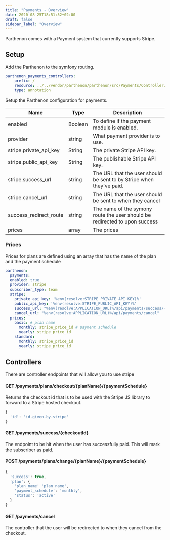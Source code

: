 ```yaml
---
title: "Payments - Overview"
date: 2020-08-25T18:51:52+02:00
draft: false
sidebar_label: "Overview"
---
```

Parthenon comes with a Payment system that currently supports Stripe.

## Setup

Add the Parthenon to the symfony routing.

```yaml
parthenon_payments_controllers:
    prefix: /
    resource: ../../vendor/parthenon/parthenon/src/Payments/Controller/
    type: annotation
```

Setup the Parthenon configuration for payments.

| Name | Type | Description |
| --- | --- | --- |
| enabled | Boolean | To define if the payment module is enabled. |
| provider | string | What payment provider is to use. |
| stripe.private_api_key | String | The private Stripe API key. |
| stripe.public_api_key | String | The publishable Stripe API key. |
| stripe.success_url | string | The URL that the user should be sent to by Stripe when they've paid. |
| stripe.cancel_url | string | The URL that the user should be sent to when they cancel |
| success_redirect_route | string | The name of the symony route the user should be redirected to upon success |
| prices | array | The prices |

### Prices

Prices for plans are defined using an array that has the name of the plan and the payment schedule


```yaml
parthenon:
  payments:
  enabled: true
  provider: stripe
  subscriber_type: team
  stripe:
    private_api_key: '%env(resolve:STRIPE_PRIVATE_API_KEY)%'
    public_api_key: '%env(resolve:STRIPE_PUBLIC_API_KEY)%'
    success_url: "%env(resolve:APPLICATION_URL)%/api/payments/success/{CHECKOUT_SESSION_ID}"
    cancel_url: "%env(resolve:APPLICATION_URL)%/api/payments/cancel"
  prices:
    basic: # plan name
      monthly: stripe_price_id # payment schedule
      yearly: stripe_price_id
    standard:
      monthly: stripe_price_id
      yearly: stripe_price_id        
```


## Controllers

There are controller endpoints that will allow you to use stripe

####  GET /payments/plans/checkout/{planName}/{paymentSchedule}

Returns the checkout id that is to be used with the Stripe JS library to forward to a Stripe hosted checkout.

```javascript
{
  'id': 'id-given-by-stripe'
}
```

#### GET /payments/success/{checkoutId}

The endpoint to be hit when the user has successfully paid. This will mark the subscriber as paid.

#### POST /payments/plans/change/{planName}/{paymentSchedule}

```javascript
{
  'success': true,
  'plan': {
    'plan_name' 'plan name',
    'payment_schedule': 'monthly',
    'status': 'active'
  }
}
```

#### GET /payments/cancel

The controller that the user will be redirected to when they cancel from the checkout.

